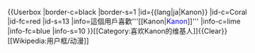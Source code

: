 {{Userbox
  |border-c=black
  |border-s=1
  |id={{lang|ja|Kanon}}
  |id-c=Coral
  |id-fc=red
  |id-s=13
  |info=這個用戶喜歡'''[[Kanon|<span style="color:blue;">Kanon</span>]]'''
  |info-c=lime
  |info-fc=blue
  |info-s=10
}}<includeonly>[[Category:喜欢Kanon的维基人]]</includeonly><noinclude>{{Clear}}[[Wikipedia:用户框/动漫]]</noinclude>